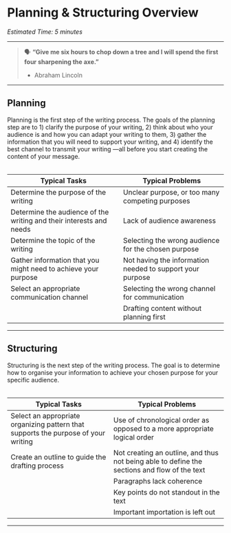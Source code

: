 # Planning & Structuring Overview

*Estimated Time: 5 minutes*

---

> 🗣 **“Give me six hours to chop down a tree and I will spend the first four sharpening the axe.”**
>
> - Abraham Lincoln

---

## Planning 

Planning is the first step of the writing process. The goals of the planning step are to 1) clarify the purpose of your writing, 2) think about who your audience is and how you can adapt your writing to them, 3) gather the information that you will need to support your writing, and 4) identify the best channel to transmit your writing —all before you start creating the content of your message.
<br/><br/> 

| **Typical Tasks** | **Typical Problems** | 
| --- | --- |
| Determine the purpose of the writing | Unclear purpose, or too many competing purposes |
| Determine the audience of the writing and their interests and needs | Lack of audience awareness |
| Determine the topic of the writing | Selecting the wrong audience for the chosen purpose |
| Gather information that you might need to achieve your purpose | Not having the information needed to support your purpose |
| Select an appropriate communication channel | Selecting the wrong channel for communication |
| | Drafting content without planning first |

---

## Structuring

Structuring is the next step of the writing process. The goal is to determine how to organise your information to achieve your chosen purpose for your specific audience.
<br/><br/> 

| **Typical Tasks** | **Typical Problems** | 
| --- | --- |
| Select an appropriate organizing pattern that supports the purpose of your writing | Use of chronological order as opposed to a more appropriate logical order|
| Create an outline to guide the drafting process| Not creating an outline, and thus not being able to define the sections and flow of the text|
| | Paragraphs lack coherence |
| | Key points do not standout in the text|
| | Important importation is left out |

---
